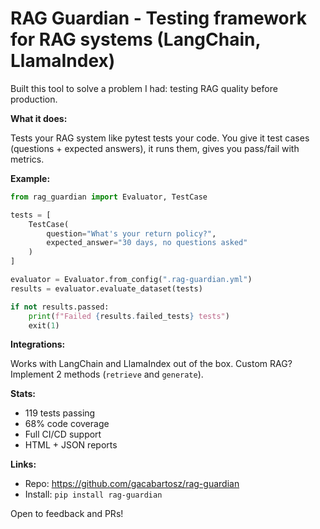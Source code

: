 # RAG Guardian - Testing framework for RAG systems (LangChain, LlamaIndex)

Built this tool to solve a problem I had: testing RAG quality before production.

**What it does:**

Tests your RAG system like pytest tests your code. You give it test cases (questions + expected answers), it runs them, gives you pass/fail with metrics.

**Example:**

```python
from rag_guardian import Evaluator, TestCase

tests = [
    TestCase(
        question="What's your return policy?",
        expected_answer="30 days, no questions asked"
    )
]

evaluator = Evaluator.from_config(".rag-guardian.yml")
results = evaluator.evaluate_dataset(tests)

if not results.passed:
    print(f"Failed {results.failed_tests} tests")
    exit(1)
```

**Integrations:**

Works with LangChain and LlamaIndex out of the box. Custom RAG? Implement 2 methods (`retrieve` and `generate`).

**Stats:**

- 119 tests passing
- 68% code coverage
- Full CI/CD support
- HTML + JSON reports

**Links:**

- Repo: https://github.com/gacabartosz/rag-guardian
- Install: `pip install rag-guardian`

Open to feedback and PRs!
